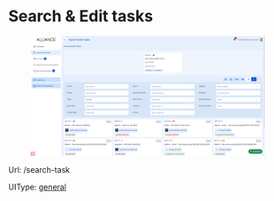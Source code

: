 # Search & Edit tasks

<figure><img src="../../.gitbook/assets/image (5).png" alt=""><figcaption></figcaption></figure>

Url: /search-task

UIType: [general](../modules/app\_dnt/components/mypage/pagegeneral.md)
